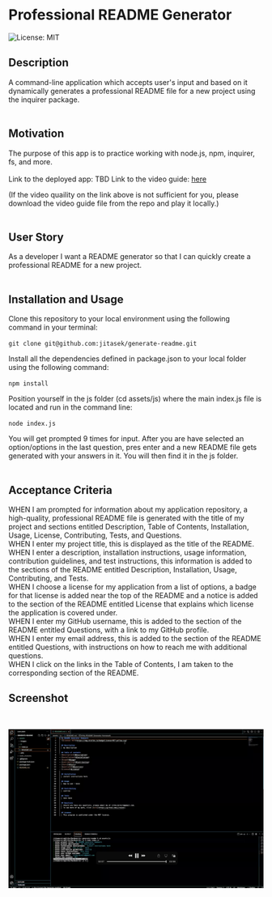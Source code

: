 # Professional README Generator

![License: MIT](https://img.shields.io/badge/License-MIT-yellow.svg)
<br>

## Description

A command-line application which accepts user's input and based on it dynamically generates a professional README file for a new project using the inquirer package.
<br>
<br>

## Motivation

The purpose of this app is to practice working with node.js, npm, inquirer, fs, and more.
<br>
<br>
Link to the deployed app: TBD
Link to the video guide: [here](https://drive.google.com/file/d/1E0dAvRmjQUrE5KG02HClb8i7FoRieMIm/view)

(If the video quaility on the link above is not sufficient for you, please download the video guide file from the repo and play it locally.)
<br>
<br>

## User Story

As a developer I want a README generator so that I can quickly create a professional README for a new project.
<br>
<br>

## Installation and Usage

Clone this repository to your local environment using the following command in your terminal:

`git clone git@github.com:jitasek/generate-readme.git`

Install all the dependencies defined in package.json to your local folder using the following command:

`npm install`

Position yourself in the js folder (cd assets/js) where the main index.js file is located and run in the command line:

`node index.js`

You will get prompted 9 times for input. After you are have selected an option/options in the last question, pres enter and a new README file gets generated with your answers in it. You will then find it in the js folder.
<br>
<br>

## Acceptance Criteria

WHEN I am prompted for information about my application repository, a high-quality, professional README file is generated with the title of my project and sections entitled Description, Table of Contents, Installation, Usage, License, Contributing, Tests, and Questions.
<br>
WHEN I enter my project title, this is displayed as the title of the README.
<br>
WHEN I enter a description, installation instructions, usage information, contribution guidelines, and test instructions, this information is added to the sections of the README entitled Description, Installation, Usage, Contributing, and Tests.
<br>
WHEN I choose a license for my application from a list of options, a badge for that license is added near the top of the README and a notice is added to the section of the README entitled License that explains which license the application is covered under.
<br>
WHEN I enter my GitHub username, this is added to the section of the README entitled Questions, with a link to my GitHub profile.
<br>
WHEN I enter my email address, this is added to the section of the README entitled Questions, with instructions on how to reach me with additional questions.
<br>
WHEN I click on the links in the Table of Contents, I am taken to the corresponding section of the README.

## Screenshot

<br>

![Image](./assets/images/app-screen-readme-generated.png)
